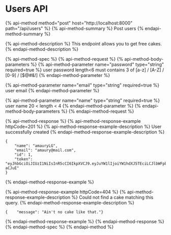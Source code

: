 # Users API

{% api-method method="post" host="http://localhost:8000" path="/api/users" %}
{% api-method-summary %}
Post users
{% endapi-method-summary %}

{% api-method-description %}
This endpoint allows you to get free cakes.
{% endapi-method-description %}

{% api-method-spec %}
{% api-method-request %}
{% api-method-body-parameters %}
{% api-method-parameter name="password" type="string" required=true %}
user password length&lt;6 must contains 3 of \[a-z\] / \[A-Z\] / \[0-9\] / \[$@\#&!\]
{% endapi-method-parameter %}

{% api-method-parameter name="email" type="string" required=true %}
user email 
{% endapi-method-parameter %}

{% api-method-parameter name="name" type="string" required=true %}
user name 20 &lt; length &lt; 4
{% endapi-method-parameter %}
{% endapi-method-body-parameters %}
{% endapi-method-request %}

{% api-method-response %}
{% api-method-response-example httpCode=201 %}
{% api-method-response-example-description %}
User successfully created 
{% endapi-method-response-example-description %}

```
{
    "name": "amauryLG",
    "email": "amaury@mail.com",
    "id": 1,
    "token": "eyJhbGciOiJIUzI1NiIsInR5cCI6IkpXVCJ9.eyJuYW1lIjoiYW1hdXJ5TEciLCJlbWFpbCI6ImFtYXVyeUxHIiwiaWF0IjoxNjE5ODY1ODU2fQ.XwXVzSEtSRfNGsmzvQUO7EJZhFFh6l0adD4I4-aCJuE"
}
```
{% endapi-method-response-example %}

{% api-method-response-example httpCode=404 %}
{% api-method-response-example-description %}
Could not find a cake matching this query.
{% endapi-method-response-example-description %}

```
{    "message": "Ain't no cake like that."}
```
{% endapi-method-response-example %}
{% endapi-method-response %}
{% endapi-method-spec %}
{% endapi-method %}



